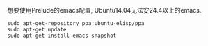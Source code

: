 想要使用Prelude的emacs配置, Ubuntu14.04无法安24.4以上的emacs.

    sudo apt-get-repository ppa:ubuntu-elisp/ppa
    sudo apt-get update
    sudo apt-get install emacs-snapshot
